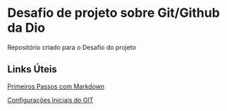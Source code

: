 # Desafio de projeto sobre Git/Github da Dio

Repositório criado para o Desafio do projeto


## Links Úteis

[Primeiros Passos com Markdown](https://www.markdownguide.org/getting-started/)

[Configurações Iniciais do GIT](https://git-scm.com/book/pt-br/v2/Começando-Configuração-Inicial-do-Git)
